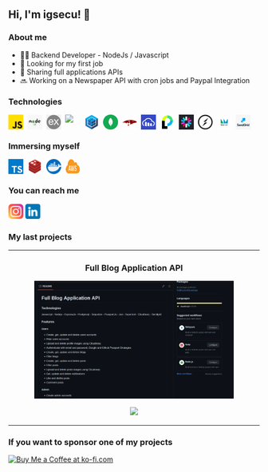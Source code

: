 <h2> Hi, I'm igsecu! 👋</h2>

### About me

<ul>
  <li>👨‍💻 Backend Developer - NodeJs / Javascript</li>
  <li>🎯 Looking for my first job</li>
  <li>🤝 Sharing full applications APIs</li>
  <li>🔜 Working on a Newspaper API with cron jobs and Paypal Integration</li>
</ul>

### Technologies

<div style="display:flex; flex-direction:row; gap:8px;">
  <img style="width:30px;"src="./icons/js.png">
  <img style="width:30px;"src="./icons/nodejs.jpg">
  <img style="width:30px;"src="./icons/express.png">
  <img style="width:30px;"src="./icons/post
  gresql.png">
  <img style="width:30px;"src="./icons/sequelize.png">
  <img style="width:30px;"src="./icons/mongo.png">
  <img style="width:30px;"src="./icons/mongoose.png">
  <img style="width:30px;"src="./icons/cloudinary.png">
  <img style="width:30px;"src="./icons/passport.png">
  <img style="width:30px;"src="./icons/jwt.png">
  <img style="width:30px;"src="./icons/socket.png">
  <img style="width:30px;height:30px;"src="./icons/nodemailer.png">
  <img style="width:30px;height:30px;"src="./icons/sendgrid.png">

</div>

### Immersing myself

<div style="display:flex; flex-direction:row; gap:8px;">
  <img style="width:30px;"src="./icons/typescript.png">
  <img style="width:30px; height:30px;"src="./icons/redis.jpg">
  <img style="width:30px;"src="./icons/docker.png">
  <img style="width:30px;height:30px;"src="./icons/aws.png">
</div>

### You can reach me

<a href="https://www.instagram.com/igsecu.dev"> <img style="width:30px" src="./icons/instagram.png"></a>
<a href="https://www.linkedin.com/in/ignacio-cunial/"> <img style="width:30px" src="./icons/linkedin.png"></a>

### My last projects

<table>
<tr>
<td width="50%">
<h3 align="center">Full Blog Application API</h3>
<div align="center">
<img src="./images/blog.png" width="400" alt="Full Blog Application">
<p>
<a href="https://github.com/igsecu/blogapp_backend" target="_blank">
<img src="https://img.shields.io/badge/SOURCE CODE-ff9?style=for-the-badge&logo=github&logoColor=black">
</a>
</p>              
</td>
                                                    
</table>

### If you want to sponsor one of my projects

<a href='https://ko-fi.com/K3K2VB3RH' target='_blank'><img height='36' style='border:0px;height:36px;' src='https://storage.ko-fi.com/cdn/kofi5.png?v=3' border='0' alt='Buy Me a Coffee at ko-fi.com' /></a>
